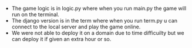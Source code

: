 - The game logic is in logic.py where when you run main.py the game will run on the terminal.
- The django version is in the term where when you run term.py u can connect to the local server and play the game online.
- We were not able to deploy it on a domain due to time difficuilty but we can deploy it if given an extra hour or so.

